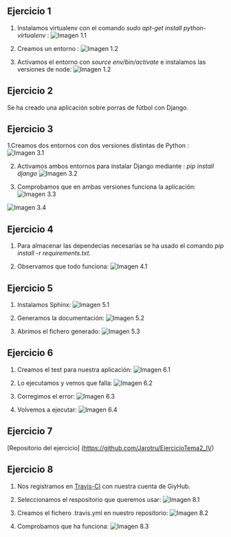 Ejercicio 1
-------
1. Instalamos virtualenv con el comando *sudo apt-get install python-virtualenv* :
![Imagen 1.1](https://www.dropbox.com/s/jc1a9x1u090jdi8/1.1.png?dl=1)

2. Creamos un entorno :
![Imagen 1.2](https://www.dropbox.com/s/9nazp3p02z2d1zj/1.2.png?dl=1)

3. Activamos el entorno con *source env/bin/activate* e instalamos las versiones de node:
![Imagen 1.2](https://www.dropbox.com/s/p19p1jk7pqx9cuz/1.3.png?dl=1)


Ejercicio 2
-------
Se ha creado una aplicación sobre porras de fútbol con Django.

Ejercicio 3
-------
1.Creamos dos entornos con dos versiones distintas de Python :
![Imagen 3.1](https://www.dropbox.com/s/mosujdmoi55ge31/3.1.png?dl=1)

2. Activamos ambos entornos para instalar Django mediante : *pip install django*
![Imagen 3.2](https://www.dropbox.com/s/zx71gg8ys9n4gyz/3.2.png?dl=1)

3. Comprobamos que en ambas versiones funciona la aplicación:
![Imagen 3.3](https://www.dropbox.com/s/gxkh9d9r9qp7w92/3.3.png?dl=1)

![Imagen 3.4](https://www.dropbox.com/s/f0usplmbtnnr4gx/3.4.png?dl=1)


Ejercicio 4
-------

1. Para almacenar las dependecias necesarias se ha usado el comando  *pip install -r requirements.txt*.

2. Observamos que todo funciona:
![Imagen 4.1](https://www.dropbox.com/s/gwa1a90epidxj38/4.1.png?dl=1)


Ejercicio 5
-------
1. Instalamos Sphinx:
![Imagen 5.1](https://www.dropbox.com/s/3nm0r0broty2kv6/5.1.png?dl=1)

2. Generamos la documentación:
![Imagen 5.2](https://www.dropbox.com/s/ntrfirfejf4uwn1/5.2.png?dl=1)

3. Abrimos el fichero generado:
![Imagen 5.3](https://www.dropbox.com/s/mge60gktfdz4vrt/5.3.png?dl=1)

Ejercicio 6
-------
1. Creamos el test para nuestra aplicación:
![Imagen 6.1](https://www.dropbox.com/s/b4n9fhx6xzf2qgd/6.1.png?dl=1)

2. Lo ejecutamos y vemos que falla:
![Imagen 6.2](https://www.dropbox.com/s/34wi4r5x8pq0qb3/6.2.png?dl=1)

3. Corregimos el error:
![Imagen 6.3](https://www.dropbox.com/s/z5mlnbkw35hqy74/6.3.png?dl=1)

4. Volvemos a ejecutar:
![Imagen 6.4](https://www.dropbox.com/s/0el1oyzp9u37qh0/6.4.png?dl=1)


Ejercicio 7
-------
[Repositorio del ejercicio] (https://github.com/Jarotru/EjercicioTema2_IV)


Ejercicio 8
-------
1. Nos registramos en [Travis-CI](https://travis-ci.org) con nuestra cuenta de GiyHub.

2. Seleccionamos el respositorio que queremos usar:
![Imagen 8.1](https://www.dropbox.com/s/anoygn3xtd75vgt/8.1.png?dl=1)

3. Creamos el fichero .travis.yml en nuestro repositorio:
![Imagen 8.2](https://www.dropbox.com/s/65drxyut0gw4z99/8.2.png?dl=1)

4. Comprobamos que ha funciona:
![Imagen 8.3](https://www.dropbox.com/s/ck4s428mscta1zq/8.3.png?dl=1)
